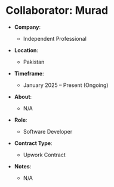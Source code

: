# Collaborator: Murad

- **Company**:  
  - Independent Professional

- **Location**:  
  - Pakistan

- **Timeframe**:  
  - January 2025 – Present (Ongoing)

- **About**:  
  - N/A

- **Role**:  
  - Software Developer

- **Contract Type**:  
  - Upwork Contract

- **Notes**:  
  - N/A
